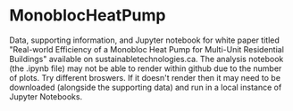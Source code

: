# MonoblocHeatPump
Data, supporting information, and Jupyter notebook for white paper titled "Real-world Efficiency of a Monobloc Heat Pump for Multi-Unit Residential Buildings" available on sustainabletechnologies.ca. The analysis notebook (the .ipynb file) may not be able to render within github due to the number of plots. Try different broswers. If it doesn't render then it may need to be downloaded (alongside the supporting data) and run in a local instance of Jupyter Notebooks.  
